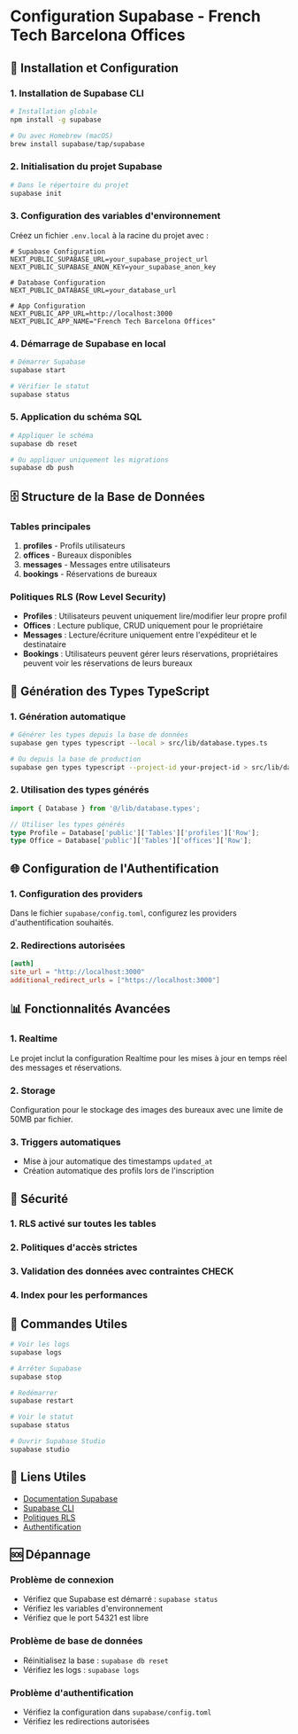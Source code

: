 # Configuration Supabase - French Tech Barcelona Offices

## 🚀 Installation et Configuration

### 1. Installation de Supabase CLI

```bash
# Installation globale
npm install -g supabase

# Ou avec Homebrew (macOS)
brew install supabase/tap/supabase
```

### 2. Initialisation du projet Supabase

```bash
# Dans le répertoire du projet
supabase init
```

### 3. Configuration des variables d'environnement

Créez un fichier `.env.local` à la racine du projet avec :

```env
# Supabase Configuration
NEXT_PUBLIC_SUPABASE_URL=your_supabase_project_url
NEXT_PUBLIC_SUPABASE_ANON_KEY=your_supabase_anon_key

# Database Configuration
NEXT_PUBLIC_DATABASE_URL=your_database_url

# App Configuration
NEXT_PUBLIC_APP_URL=http://localhost:3000
NEXT_PUBLIC_APP_NAME="French Tech Barcelona Offices"
```

### 4. Démarrage de Supabase en local

```bash
# Démarrer Supabase
supabase start

# Vérifier le statut
supabase status
```

### 5. Application du schéma SQL

```bash
# Appliquer le schéma
supabase db reset

# Ou appliquer uniquement les migrations
supabase db push
```

## 🗄️ Structure de la Base de Données

### Tables principales

1. **profiles** - Profils utilisateurs
2. **offices** - Bureaux disponibles
3. **messages** - Messages entre utilisateurs
4. **bookings** - Réservations de bureaux

### Politiques RLS (Row Level Security)

- **Profiles** : Utilisateurs peuvent uniquement lire/modifier leur propre profil
- **Offices** : Lecture publique, CRUD uniquement pour le propriétaire
- **Messages** : Lecture/écriture uniquement entre l'expéditeur et le destinataire
- **Bookings** : Utilisateurs peuvent gérer leurs réservations, propriétaires peuvent voir les réservations de leurs bureaux

## 🔧 Génération des Types TypeScript

### 1. Génération automatique

```bash
# Générer les types depuis la base de données
supabase gen types typescript --local > src/lib/database.types.ts

# Ou depuis la base de production
supabase gen types typescript --project-id your-project-id > src/lib/database.types.ts
```

### 2. Utilisation des types générés

```typescript
import { Database } from '@/lib/database.types';

// Utiliser les types générés
type Profile = Database['public']['Tables']['profiles']['Row'];
type Office = Database['public']['Tables']['offices']['Row'];
```

## 🌐 Configuration de l'Authentification

### 1. Configuration des providers

Dans le fichier `supabase/config.toml`, configurez les providers d'authentification souhaités.

### 2. Redirections autorisées

```toml
[auth]
site_url = "http://localhost:3000"
additional_redirect_urls = ["https://localhost:3000"]
```

## 📊 Fonctionnalités Avancées

### 1. Realtime

Le projet inclut la configuration Realtime pour les mises à jour en temps réel des messages et réservations.

### 2. Storage

Configuration pour le stockage des images des bureaux avec une limite de 50MB par fichier.

### 3. Triggers automatiques

- Mise à jour automatique des timestamps `updated_at`
- Création automatique des profils lors de l'inscription

## 🚨 Sécurité

### 1. RLS activé sur toutes les tables
### 2. Politiques d'accès strictes
### 3. Validation des données avec contraintes CHECK
### 4. Index pour les performances

## 📝 Commandes Utiles

```bash
# Voir les logs
supabase logs

# Arrêter Supabase
supabase stop

# Redémarrer
supabase restart

# Voir le statut
supabase status

# Ouvrir Supabase Studio
supabase studio
```

## 🔗 Liens Utiles

- [Documentation Supabase](https://supabase.com/docs)
- [Supabase CLI](https://supabase.com/docs/reference/cli)
- [Politiques RLS](https://supabase.com/docs/guides/auth/row-level-security)
- [Authentification](https://supabase.com/docs/guides/auth)

## 🆘 Dépannage

### Problème de connexion
- Vérifiez que Supabase est démarré : `supabase status`
- Vérifiez les variables d'environnement
- Vérifiez que le port 54321 est libre

### Problème de base de données
- Réinitialisez la base : `supabase db reset`
- Vérifiez les logs : `supabase logs`

### Problème d'authentification
- Vérifiez la configuration dans `supabase/config.toml`
- Vérifiez les redirections autorisées
